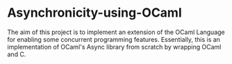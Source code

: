 # Asynchronicity-using-OCaml

The aim of this project is to implement an extension of the OCaml Language for enabling some concurrent
programming features. Essentially, this is an implementation of OCaml's Async library from scratch by wrapping OCaml and C.
